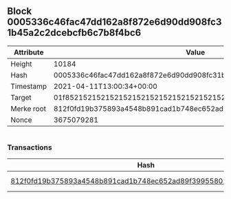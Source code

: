 ## Block 0005336c46fac47dd162a8f872e6d90dd908fc31b45a2c2dcebcfb6c7b8f4bc6

Attribute | Value
--- | ---
Height | 10184
Hash | 0005336c46fac47dd162a8f872e6d90dd908fc31b45a2c2dcebcfb6c7b8f4bc6
Timestamp | 2021-04-11T13:00:34+00:00
Target | 01f8521521521521521521521521521521521521521521521521521521521521
Merke root | 812f0fd19b375893a4548b891cad1b748ec652ad89f39955802f21107f95536b
Nonce | 3675079281

```

```

### Transactions

Hash | Amount
--- | ---
[812f0fd19b375893a4548b891cad1b748ec652ad89f39955802f21107f95536b](812f0fd19b375893a4548b891cad1b748ec652ad89f39955802f21107f95536b.md) | 10.00000000 SKEPTI 

